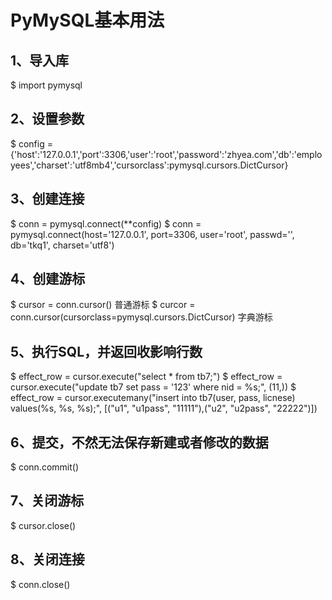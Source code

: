 # PyMySQL基本用法

## 1、导入库
$ import pymysql

## 2、设置参数
$ config = {'host':'127.0.0.1','port':3306,'user':'root','password':'zhyea.com','db':'employees','charset':'utf8mb4','cursorclass':pymysql.cursors.DictCursor}

## 3、创建连接
$ conn = pymysql.connect(**config)
$ conn = pymysql.connect(host='127.0.0.1', port=3306, user='root', passwd='', db='tkq1', charset='utf8')

## 4、创建游标
$ cursor = conn.cursor()  普通游标
$ curcor = conn.cursor(cursorclass=pymysql.cursors.DictCursor)  字典游标

## 5、执行SQL，并返回收影响行数
$ effect_row = cursor.execute("select * from tb7;")
$ effect_row = cursor.execute("update tb7 set pass = '123' where nid = %s;", (11,))
$ effect_row = cursor.executemany("insert into tb7(user, pass, licnese) values(%s, %s, %s);", [("u1", "u1pass", "11111"),("u2", "u2pass", "22222")])

## 6、提交，不然无法保存新建或者修改的数据
$ conn.commit()

## 7、关闭游标
$ cursor.close()

## 8、关闭连接
$ conn.close()